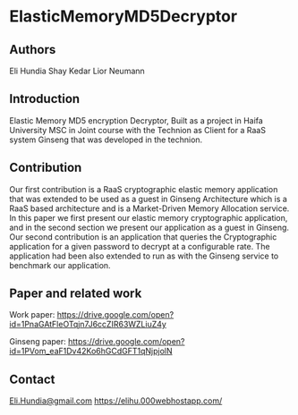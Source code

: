 # ElasticMemoryMD5Decryptor
Authors
-------
Eli Hundia
Shay Kedar
Lior Neumann

Introduction
------------
Elastic Memory MD5 encryption Decryptor, Built as a project in Haifa University MSC in Joint course with the Technion as Client for a RaaS system Ginseng that was developed in the technion.

Contribution
------------
Our first contribution is a RaaS cryptographic elastic memory application that was extended to be used as a guest in Ginseng Architecture which is a RaaS based architecture and is a Market-Driven Memory Allocation service.
In this paper we first present our elastic memory cryptographic application, and in the second section we present our application as a guest in Ginseng.
Our second contribution is an application that queries the Cryptographic application for a given password to decrypt at a configurable rate. The application had been also extended to run as with the Ginseng service to benchmark our application.


Paper and related work
----------------------
Work paper: https://drive.google.com/open?id=1PnaGAtFleOTqjn7J6ccZIR63WZLiuZ4y

Ginseng paper: https://drive.google.com/open?id=1PVom_eaF1Dv42Ko6hGCdGFT1qNjpjolN

Contact
-------
Eli.Hundia@gmail.com
https://elihu.000webhostapp.com/
